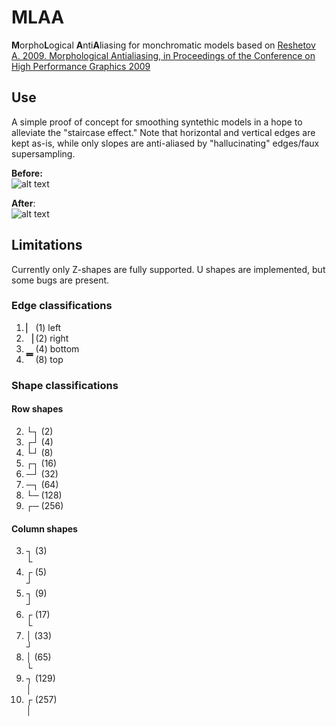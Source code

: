 # MLAA
**M**orpho**L**ogical **A**nti**A**liasing for monchromatic models based on [Reshetov A. 2009. Morphological Antialiasing, in Proceedings of the Conference on High Performance Graphics 2009](http://doi.acm.org/10.1145/1572769.1572787)

## Use
A simple proof of concept for smoothing syntethic models in a hope to alleviate the "staircase effect." Note that horizontal and vertical edges are kept as-is, while only slopes are anti-aliased by "hallucinating" edges/faux supersampling.

**Before:**<br>
![alt text][raw]

**After**:<br>
![alt text][mlaa]

[raw]: https://raw.githubusercontent.com/vehagn/mlaa/master/raw.bmp "Raw model"
[mlaa]: https://raw.githubusercontent.com/vehagn/mlaa/master/mlaa.bmp "MLAA model"

## Limitations
Currently only Z-shapes are fully supported. U shapes are implemented, but some bugs are present.

### Edge classifications
1. ▏ (1) left
2. ▕ (2) right
4. ▁ (4) bottom
8. ▔ (8) top

### Shape classifications
#### Row shapes
2. └┐ (2)
4. ┌┘ (4)
8. └┘ (8)
16. ┌┐ (16)
32. ─┘ (32)
64. ─┐ (64)
128. └─ (128)
256. ┌─ (256)

#### Column shapes
3. ┐ (3)<br>
   └
5. ┌ (5) <br>
   ┘
9. ┐ (9) <br>
   ┘
17. ┌ (17) <br> 
    └
33. │ (33) <br>
    ┘
65. │ (65) <br>
    └
129. ┐ (129) <br>
     │
257. ┌ (257) <br>
     │
